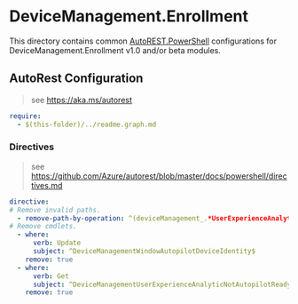 # DeviceManagement.Enrollment

This directory contains common [AutoREST.PowerShell](https://github.com/Azure/autorest.powershell) configurations for DeviceManagement.Enrollment v1.0 and/or beta modules.

## AutoRest Configuration

> see <https://aka.ms/autorest>

``` yaml
require:
  - $(this-folder)/../readme.graph.md
```

### Directives

> see https://github.com/Azure/autorest/blob/master/docs/powershell/directives.md

``` yaml
directive:
# Remove invalid paths.
  - remove-path-by-operation: ^(deviceManagement_.*UserExperienceAnalytic.*|roleManagement\..*\.roleDefinition\.inheritsPermissionsFrom.*)$|
# Remove cmdlets.
  - where:
      verb: Update
      subject: ^DeviceManagementWindowAutopilotDeviceIdentity$
    remove: true
  - where:
      verb: Get
      subject: ^DeviceManagementUserExperienceAnalyticNotAutopilotReadyDeviceCount$
    remove: true
```
